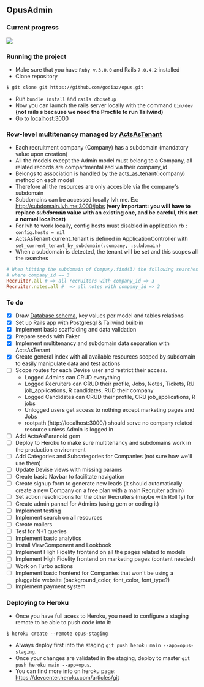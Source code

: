 ## OpusAdmin

### Current progress
![](https://geps.dev/progress/20)

### Running the project
- Make sure that you have `Ruby v.3.0.0` and Rails `7.0.4.2` installed
- Clone repository
```
$ git clone git https://github.com/godiaz/opus.git
```
- Run `bundle install` and `rails db:setup`
- Now you can launch the rails server locally with the command `bin/dev` **(not rails s because we need the Procfile to run Tailwind)**
- Go to [localhost:3000](http://localhost:3000/)

### Row-level multitenancy managed by [ActsAsTenant](https://github.com/ErwinM/acts_as_tenant)
- Each recruitment company (Company) has a subdomain (mandatory value upon creation)
- All the models except the Admin model must belong to a Company, all related records are compartmentalized via their company_id
- Belongs to association is handled by the acts_as_tenant(:company) method on each model
- Therefore all the resources are only accesible via the company's subdomain
- Subdomains can be accessed locally lvh.me. Ex: http://subdomain.lvh.me:3000/jobs **(very important: you will have to replace _subdomain_ value with an existing one, and be careful, this not a normal localhost)**
- For lvh to work locally, config hosts must disabled in application.rb : `config.hosts = nil`
- ActsAsTenant.current_tenant is defined in ApplicationController with `set_current_tenant_by_subdomain(:company, :subdomain)`
- When a subdomain is detected, the tenant will be set and this scopes all the searches
```ruby
# When hitting the subdomain of Company.find(3) the following searches will only return objects
# where company_id == 3
Recruiter.all # => all recruiters with company_id => 3
Recruiter.notes.all #  => all notes with company_id => 3
```

### To do
- [x] Draw [Database schema](https://www.figma.com/file/rykj86L6cf3ApFiafoaq5g/Untitled?node-id=0%3A1&t=MG46fFBny3rAfZP6-1), key values per model and tables relations
- [x] Set up Rails app with Postgresql & Tailwind built-in
- [x] Implement basic scaffolding and data validation
- [x] Prepare seeds with Faker
- [x] Implement multitenancy and subdomain data separation with ActsAsTenant
- [x] Create general index with all available resources scoped by subdomain to easily manipulate data and test actions
- [ ] Scope routes for each Devise user and restrict their access.
  - Logged Admins can CRUD everything
  - Logged Recruiters can CRUD their profile, Jobs, Notes, Tickets, RU job_applications, R candidates, RUD their company
  - Logged Candidates can CRUD their profile, CRU job_applications, R jobs
  - Unlogged users get access to nothing except marketing pages and Jobs
  - rootpath (http://localhost:3000/) should serve no company related resource unless Admin is logged in
- [ ] Add ActsAsParanoid gem
- [ ] Deploy to Heroku to make sure multitenancy and subdomains work in the production environment
- [ ] Add Categories and Subcategories for Companies (not sure how we'll use them)
- [ ] Update Devise views with missing params
- [ ] Create basic Navbar to facilitate navigation
- [ ] Create signup form to generate new leads (it should automatically create a new Company on a free plan with a main Recruiter admin)
- [ ] Set action resctrictions for the other Recruiters (maybe with Rollify) for
- [ ] Create admin pannel for Admins (using gem or coding it)
- [ ] Implement testing
- [ ] Implement search on all resources
- [ ] Create mailers
- [ ] Test for N+1 queries
- [ ] Implement basic analytics
- [ ] Install ViewComponent and Lookbook
- [ ] Implement High Fidelity frontend on all the pages related to models
- [ ] Implement High Fidelity frontend on marketing pages (content needed)
- [ ] Work on Turbo actions
- [ ] Implement basic frontend for Companies that won't be using a pluggable website (background_color, font_color, font_type?)
- [ ] Implement payment system

### Deploying to Heroku
- Once you have full acess to Heroku, you need to configure a staging remote to be able to push code into it:
```
$ heroku create --remote opus-staging
```
- Always deploy first into the staging `git push heroku main --app=opus-staging`.
- Once your changes are validated in the staging, deploy to master `git push heroku main --app=opus`.
- You can find more info on heroku page: https://devcenter.heroku.com/articles/git

